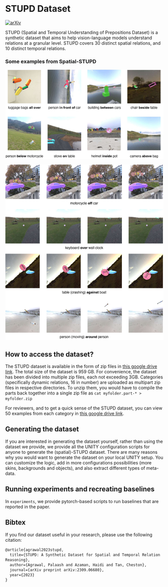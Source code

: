 # STUPD Dataset


[![arXiv](https://img.shields.io/badge/arXiv-2309.06680v2-b31b1b.svg?style=plastic)](https://arxiv.org/abs/2309.06680v2)

STUPD (Spatial and Temporal Understanding of Prepositions Dataset) is a synthetic dataset that aims to help vision-language models understand relations at a granular level. STUPD covers 30 distinct spatial relations, and 10 distinct temporal relations. 

### Some examples from Spatial-STUPD

![Spatial-STUPD examples: static](figures/other_static_spatial_examples.jpg)

![Spatial-STUPD examples: dynamic](figures/other_dynamic_spatial_examples.jpg)



## How to access the dataset?

The STUPD dataset is available in the form of zip files in  [this google drive link](https://drive.google.com/drive/folders/1PMLNYCI5w4qCgw0LbK8Z8qFyYpmhwsht?usp=sharing). The total size of the dataset is 959 GB. For convenience, the dataset has been divided into multiple zip files, each not exceeding 3GB. 
Categories (specifically dynamic relations, 16 in number) are uploaded as multipart zip files in respective directories. To unzip them, you would have to compile the parts back together into a single zip file as `cat myfolder.part-* > myfolder.zip`
 

For reviewers, and to get a quick sense of the STUPD dataset, you can view 50 examples from each category in [this google drive link](https://drive.google.com/drive/folders/178Gctqf-6kExJ6nfjdZGT_W_uW99vNEz?usp=sharing). 



## Generating the dataset
If you are interested in generating the dataset yourself, rather than using the dataset we provide, we provide all the UNITY configuration scripts for anyone to generate the (spatial)-STUPD dataset. There are many reasons why you would want to generate the dataset on your local UNITY setup. You can customize the logic, add in more configurations possibilities (more skins, backgrounds and objects), and also extract different types of meta-data.

## Running experiments and recreating baselines
In  `experiments`, we provide pytorch-based scripts to run baselines that are reported in the paper. 


## Bibtex
If you find our dataset useful in your research, please use the following citation:

```
@article{agrawal2023stupd,
  title={STUPD: A Synthetic Dataset for Spatial and Temporal Relation Reasoning},
  author={Agrawal, Palaash and Azaman, Haidi and Tan, Cheston},
  journal={arXiv preprint arXiv:2309.06680},
  year={2023}
}
```
